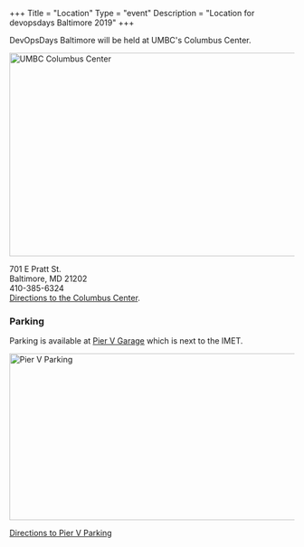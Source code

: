 +++
Title = "Location"
Type = "event"
Description = "Location for devopsdays Baltimore 2019"
+++

DevOpsDays Baltimore will be held at UMBC's Columbus Center.

<img src="/img/imet.jpg" width="580" height="360" alt="UMBC Columbus Center" />

701 E Pratt St.  
Baltimore, MD  21202  
410-385-6324  
[Directions to the Columbus Center](https://www.google.com/maps/dir//701+E+Pratt+St,+Baltimore,+MD+21202/@39.285949,-76.6076957,17z/data=!3m1!4b1!4m8!4m7!1m0!1m5!1m1!1s0x89c8037d43f98447:0x49a330493ee84d88!2m2!1d-76.605507!2d39.285949).

### Parking

Parking is available at [Pier V Garage](http://www.pierfivegarage.com/) which
is next to the IMET.

<img src="/img/pier_v_parking.jpg" width="580" height="295" alt="Pier V Parking" />

[Directions to Pier V Parking](https://www.google.com/maps/dir//Pier+V+Parking,+711+E+Pratt+St,+Baltimore,+MD+21202/@39.2860835,-76.6072156,17z/data=!4m15!1m6!3m5!1s0x89c8037d6b47cf85:0xebc3f167b16a987a!2sPier+V+Parking!8m2!3d39.2860794!4d-76.6050269!4m7!1m0!1m5!1m1!1s0x89c8037d6b47cf85:0xebc3f167b16a987a!2m2!1d-76.6050269!2d39.2860794)

<!-- {{< event_map >}} -->
